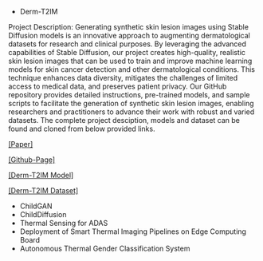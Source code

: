 - Derm-T2IM

Project Description: Generating synthetic skin lesion images using Stable Diffusion models is an innovative approach to augmenting dermatological datasets for research and clinical purposes. By leveraging the advanced capabilities of Stable Diffusion, our project creates high-quality, realistic skin lesion images that can be used to train and improve machine learning models for skin cancer detection and other dermatological conditions. This technique enhances data diversity, mitigates the challenges of limited access to medical data, and preserves patient privacy. Our GitHub repository provides detailed instructions, pre-trained models, and sample scripts to facilitate the generation of synthetic skin lesion images, enabling researchers and practitioners to advance their work with robust and varied datasets.
The complete project desciption, models and dataset can be found and cloned from below provided links.

</strong> [[Paper]](https://arxiv.org/abs/2401.05159)

</strong> [[Github-Page]](https://github.com/MAli-Farooq/Derm-T2IM)

</strong> [[Derm-T2IM Model]](https://huggingface.co/MAli-Farooq/Derm-T2IM)

</strong> [[Derm-T2IM Dataset]](https://huggingface.co/datasets/MAli-Farooq/Derm-T2IM-Dataset)
 
- ChildGAN
- ChildDiffusion
- Thermal Sensing for ADAS
- Deployment of Smart Thermal Imaging Pipelines on Edge Computing Board
- Autonomous Thermal Gender Classification System
